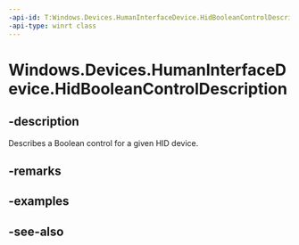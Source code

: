```yaml
---
-api-id: T:Windows.Devices.HumanInterfaceDevice.HidBooleanControlDescription
-api-type: winrt class
---
```


<!-- Class syntax.
public class HidBooleanControlDescription : Windows.Devices.HumanInterfaceDevice.IHidBooleanControlDescription, Windows.Devices.HumanInterfaceDevice.IHidBooleanControlDescription2
-->

# Windows.Devices.HumanInterfaceDevice.HidBooleanControlDescription

## -description
Describes a Boolean control for a given HID device.

## -remarks

## -examples

## -see-also
